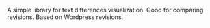 A simple library for text differences visualization. Good for comparing revisions.
Based on Wordpress revisions.